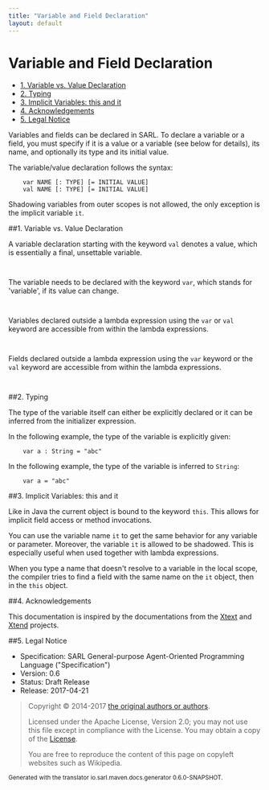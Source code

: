 ```yaml
---
title: "Variable and Field Declaration"
layout: default
---
```


# Variable and Field Declaration


<ul class="page_outline" id="page_outline">

<li><a href="#1-variable-vs-value-declaration">1. Variable vs. Value Declaration</a></li>
<li><a href="#2-typing">2. Typing</a></li>
<li><a href="#3-implicit-variables-this-and-it">3. Implicit Variables: this and it</a></li>
<li><a href="#4-acknowledgements">4. Acknowledgements</a></li>
<li><a href="#5-legal-notice">5. Legal Notice</a></li>

</ul>


Variables and fields can be declared in SARL. To declare a variable or a field, you must specify if it is a value or a
variable (see below for details), its name, and optionally its type and its initial value.

The variable/value declaration follows the syntax:

		var NAME [: TYPE] [= INITIAL VALUE]
		val NAME [: TYPE] [= INITIAL VALUE]

Shadowing variables from outer scopes is not allowed, the only exception is the implicit variable `it`.


##1. Variable vs. Value Declaration

A variable declaration starting with the keyword `val` denotes a value, which is essentially a final, unsettable variable.

```sarl
	
```


The variable needs to be declared with the keyword `var`, which stands for 'variable', if its value can change.

```sarl
	
```


Variables declared outside a lambda expression using the `var` or `val` keyword are accessible from within the
lambda expressions.

```sarl
	
```


Fields declared outside a lambda expression using the `var` keyword or the `val` keyword are
accessible from within the lambda expressions.

```sarl
	
```



##2. Typing

The type of the variable itself can either be explicitly declared or it can be inferred from the initializer expression.

In the following example, the type of the variable is explicitly given:

```sarl
	var a : String = "abc"
```


In the following example, the type of the variable is inferred to `String`:

```sarl
	var a = "abc"
```



##3. Implicit Variables: this and it

Like in Java the current object is bound to the keyword `this`. This allows for implicit field access or method invocations.

You can use the variable name `it` to get the same behavior for any variable or parameter.
Moreover, the variable `it` is allowed to be shadowed. This is especially useful when used together with lambda
expressions.

When you type a name that doesn't resolve to a variable in the local scope, the compiler tries to find a field
with the same name on the `it` object, then in the `this` object.



##4. Acknowledgements

This documentation is inspired by the documentations from the
[Xtext](https://www.eclipse.org/Xtext/documentation.html) and
[Xtend](https://www.eclipse.org/xtend/documentation.html) projects.

##5. Legal Notice

* Specification: SARL General-purpose Agent-Oriented Programming Language ("Specification")
* Version: 0.6
* Status: Draft Release
* Release: 2017-04-21

> Copyright &copy; 2014-2017 [the original authors or authors](http://www.sarl.io/about/index.html).
>
> Licensed under the Apache License, Version 2.0;
> you may not use this file except in compliance with the License.
> You may obtain a copy of the [License](http://www.apache.org/licenses/LICENSE-2.0).
>
> You are free to reproduce the content of this page on copyleft websites such as Wikipedia.

<small>Generated with the translator io.sarl.maven.docs.generator 0.6.0-SNAPSHOT.</small>